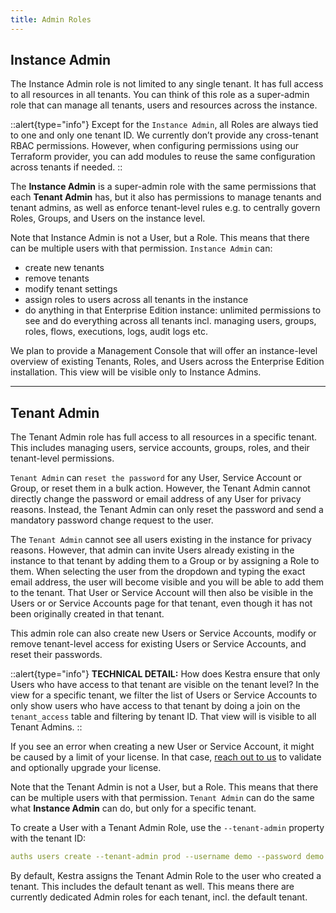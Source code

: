 ```yaml
---
title: Admin Roles
---
```



## Instance Admin

The Instance Admin role is not limited to any single tenant. It has full access to all resources in all tenants. You can think of this role as a super-admin role that can manage all tenants, users and resources across the instance.

::alert{type="info"}
Except for the `Instance Admin`, all Roles are always tied to one and only one tenant ID. We currently don’t provide any cross-tenant RBAC permissions. However, when configuring permissions using our Terraform provider, you can add modules to reuse the same configuration across tenants if needed.
::


The **Instance Admin** is a super-admin role with the same permissions that each **Tenant Admin** has, but it also has permissions to manage tenants and tenant admins, as well as enforce tenant-level rules e.g. to centrally govern Roles, Groups, and Users on the instance level.

Note that Instance Admin is not a User, but a Role. This means that there can be multiple users with that permission. `Instance Admin` can:
- create new tenants
- remove tenants
- modify tenant settings
- assign roles to users across all tenants in the instance
- do anything in that Enterprise Edition instance: unlimited permissions to see and do everything across all tenants incl. managing users, groups, roles, flows, executions, logs, audit logs etc.

We plan to provide a Management Console that will offer an instance-level overview of existing Tenants, Roles, and Users across the Enterprise Edition installation. This view will be visible only to Instance Admins.

---

## Tenant Admin

The Tenant Admin role has full access to all resources in a specific tenant. This includes managing users, service accounts, groups, roles, and their tenant-level permissions.

`Tenant Admin` can `reset the password` for any User, Service Account or Group, or reset them in a bulk action. However, the Tenant Admin cannot directly change the password or email address of any User for privacy reasons. Instead, the Tenant Admin can only reset the password and send a mandatory password change request to the user.

The `Tenant Admin` cannot see all users existing in the instance for privacy reasons. However, that admin can invite Users already existing in the instance to that tenant by adding them to a Group or by assigning a Role to them. When selecting the user from the dropdown and typing the exact email address, the user will become visible and you will be able to add them to the tenant. That User or Service Account will then also be visible in the Users or or Service Accounts page for that tenant, even though it has not been originally created in that tenant.

This admin role can also create new Users or Service Accounts, modify or remove tenant-level access for existing Users or Service Accounts, and reset their passwords.

::alert{type="info"}
**TECHNICAL DETAIL:** How does Kestra ensure that only Users who have access to that tenant are visible on the tenant level? In the view for a specific tenant, we filter the list of Users or Service Accounts to only show users who have access to that tenant by doing a join on the `tenant_access` table and filtering by tenant ID. That view will is visible to all Tenant Admins.
::

If you see an error when creating a new User or Service Account, it might be caused by a limit of your license. In that case, [reach out to us](https://kestra.io/contact-us) to validate and optionally upgrade your license.

Note that the Tenant Admin is not a User, but a Role. This means that there can be multiple users with that permission. `Tenant Admin` can do the same what **Instance Admin** can do, but only for a specific tenant.

To create a User with a Tenant Admin Role, use the `--tenant-admin` property with the tenant ID:

```yaml
auths users create --tenant-admin prod --username demo --password demo
```

By default, Kestra assigns the Tenant Admin Role to the user who created a tenant. This includes the default tenant as well. This means there are currently dedicated Admin roles for each tenant, incl. the default tenant.
